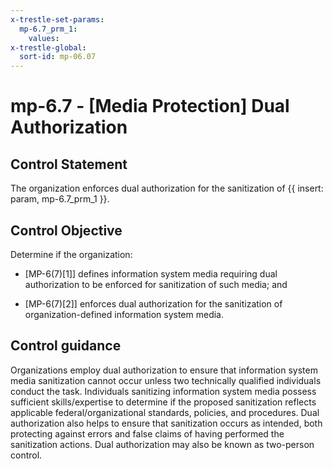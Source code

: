 ```yaml
---
x-trestle-set-params:
  mp-6.7_prm_1:
    values:
x-trestle-global:
  sort-id: mp-06.07
---
```


# mp-6.7 - \[Media Protection\] Dual Authorization

## Control Statement

The organization enforces dual authorization for the sanitization of {{ insert: param, mp-6.7_prm_1 }}.

## Control Objective

Determine if the organization:

- \[MP-6(7)[1]\] defines information system media requiring dual authorization to be enforced for sanitization of such media; and

- \[MP-6(7)[2]\] enforces dual authorization for the sanitization of organization-defined information system media.

## Control guidance

Organizations employ dual authorization to ensure that information system media sanitization cannot occur unless two technically qualified individuals conduct the task. Individuals sanitizing information system media possess sufficient skills/expertise to determine if the proposed sanitization reflects applicable federal/organizational standards, policies, and procedures. Dual authorization also helps to ensure that sanitization occurs as intended, both protecting against errors and false claims of having performed the sanitization actions. Dual authorization may also be known as two-person control.
